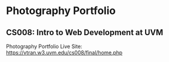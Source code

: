 # Photography Portfolio
## CS008: Intro to Web Development at UVM

Photography Portfolio
Live Site: https://vtran.w3.uvm.edu/cs008/final/home.php
